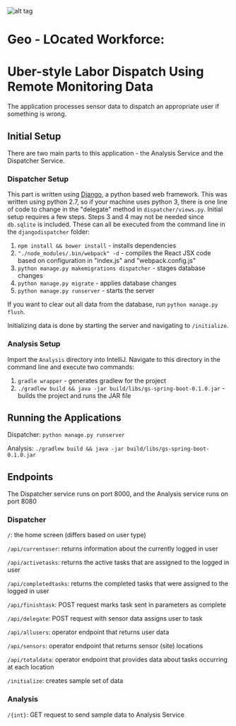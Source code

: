 ![alt tag](https://github.com/CS279-2017/Automatic-Service-Dispatcher/blob/daily/sam_hurd/OilAndGas-PossibleLogov3.png)
# Geo - LOcated Workforce:
# Uber-style Labor Dispatch Using Remote Monitoring Data

The application processes sensor data to dispatch an appropriate user if something is wrong.

## Initial Setup

There are two main parts to this application - the Analysis Service and the Dispatcher Service.

### Dispatcher Setup

This part is written using [Django](https://www.djangoproject.com/), a python based web framework. This was written using python 2.7, so if your machine uses python 3, there is one line of code to change in the "delegate" method in `dispatcher/views.py`. Initial setup requires a few steps. Steps 3 and 4 may not be needed since `db.sqlite` is included. These can all be executed from the command line in the `djangodispatcher` folder:

1. `npm install && bower install` - installs dependencies
2. `"./node_modules/.bin/webpack" -d` - compiles the React JSX code based on configuration in "index.js" and "webpack.config.js"
3. `python manage.py makemigrations dispatcher` - stages database changes
4. `python manage.py migrate` - applies database changes
5. `python manage.py runserver` - starts the server

If you want to clear out all data from the database, run 
`python manage.py flush`.

Initializing data is done by starting the server and navigating to `/initialize`.

### Analysis Setup

Import the `Analysis` directory into IntelliJ. Navigate to this directory in the command line and execute two commands:

1. `gradle wrapper` - generates gradlew for the project
2. `./gradlew build && java -jar build/libs/gs-spring-boot-0.1.0.jar` - builds the project and runs the JAR file

## Running the Applications

Dispatcher: `python manage.py runserver`

Analysis: `./gradlew build && java -jar build/libs/gs-spring-boot-0.1.0.jar`

## Endpoints

The Dispatcher service runs on port 8000, and the Analysis service runs on port 8080

### Dispatcher

`/`: the home screen (differs based on user type)

`/api/currentuser`: returns information about the currently logged in user

`/api/activetasks`: returns the active tasks that are assigned to the logged in user

`/api/completedtasks`: returns the completed tasks that were assigned to the logged in user

`/api/finishtask`: POST request marks task sent in parameters as complete

`/api/delegate`: POST request with sensor data assigns user to task


`/api/allusers`: operator endpoint that returns user data

`/api/sensors`: operator endpoint that returns sensor (site) locations

`/api/totaldata`: operator endpoint that provides data about tasks occurring at each location


`/initialize`: creates sample set of data

### Analysis

`/{int}`: GET request to send sample data to Analysis Service
